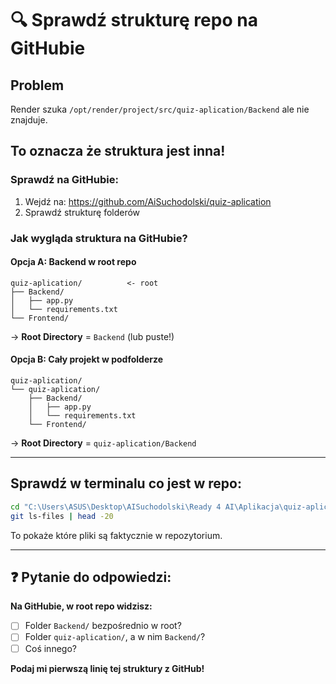# 🔍 Sprawdź strukturę repo na GitHubie

## Problem
Render szuka `/opt/render/project/src/quiz-aplication/Backend` ale nie znajduje.

## To oznacza że struktura jest inna!

### Sprawdź na GitHubie:

1. Wejdź na: https://github.com/AiSuchodolski/quiz-aplication
2. Sprawdź strukturę folderów

### Jak wygląda struktura na GitHubie?

#### Opcja A: Backend w root repo
```
quiz-aplication/          <- root
├── Backend/
│   ├── app.py
│   └── requirements.txt
└── Frontend/
```
→ **Root Directory** = `Backend` (lub puste!)

#### Opcja B: Cały projekt w podfolderze
```
quiz-aplication/
└── quiz-aplication/
    ├── Backend/
    │   ├── app.py
    │   └── requirements.txt
    └── Frontend/
```
→ **Root Directory** = `quiz-aplication/Backend`

---

## Sprawdź w terminalu co jest w repo:

```bash
cd "C:\Users\ASUS\Desktop\AISuchodolski\Ready 4 AI\Aplikacja\quiz-aplication"
git ls-files | head -20
```

To pokaże które pliki są faktycznie w repozytorium.

---

## ❓ Pytanie do odpowiedzi:

**Na GitHubie, w root repo widzisz:**
- [ ] Folder `Backend/` bezpośrednio w root?
- [ ] Folder `quiz-aplication/`, a w nim `Backend/`?
- [ ] Coś innego?

**Podaj mi pierwszą linię tej struktury z GitHub!**




